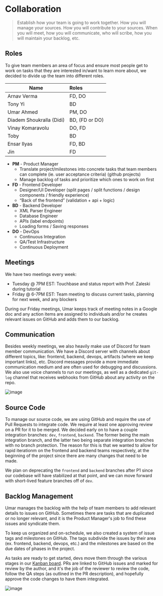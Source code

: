 # Collaboration

> Establish how your team is going to work together. How you will manage your sources. How you will contribute to your sources. When you will meet, how you will communicate, who will scribe, how you will maintain your backlog, etc.

## Roles

To give team members an area of focus and ensure most people get to work on tasks that they are interested in/want to learn more about, we decided to divide up the team into different roles.

| Name                     | Roles          |
| ------------------------ | :------------- |
| Arnav Verma              | FD, DO         |
| Tony Yi                  | BD             |
| Umar Ahmed               | PM, DO         |
| Diadem Shoukralla (Didi) | BD, (FD or DO) |
| Vinay Komaravolu         | DO, FD         |
| Toby                     | BD             |
| Ensar Ilyas              | FD, BD         |
| Jin                      | FD             |

- **PM** - Product Manager
  - Translate project/milestones into concrete tasks that team members can complete (ie. user acceptance criteria) (github projects)
  - Manage backlog of tasks and prioritize which ones to work on first
- **FD** - Frontend Developer
  - Designer/UI Developer (split pages / split functions / design components / friendly experience)
  - “Back of the frontend” (validation + api + logic)
- **BD** - Backend Developer
  - XML Parser Engineer
  - Database Engineer
  - APIs (label endpoints)
  - Loading forms / Saving responses
- **DO** - DevOps
  - Continuous Integration
  - QA/Test Infrastructure
  - Continuous Deployment

## Meetings

We have two meetings every week:

- Tuesday @ 7PM EST: Touchbase and status report with Prof. Zaleski during tutorial
- Friday @ 6-7PM EST: Team meeting to discuss current tasks, planning for next week, and any blockers

During our Friday meetings, Umar keeps track of meeting notes in a Google doc and any action items are assigned to individuals and/or he creates relevant issues on GitHub and adds them to our backlog.

## Communication

Besides weekly meetings, we also heavily make use of Discord for team member communication. We have a Discord server with channels about different topics, like: frontend, backend, devops, artifacts (where we keep important links), etc. Discord messages provide a more immediate communication medium and are often used for debugging and discussions. We also use voice channels to run our meetings, as well as a dedicated `git-log` channel that receives webhooks from GitHub about any activity on the repo.

![image](https://user-images.githubusercontent.com/8302959/108604379-9b621480-737b-11eb-98aa-534aad728cda.png)

## Source Code

To manage our source code, we are using GitHub and require the use of Pull Requests to integrate code. We require at least one approving review on a PR for it to be merged. We decided early on to have a couple integration branches: `dev`, `frontend`, `backend`. The former being the main integration branch, and the latter two being separate integration branches with no branch protection. The reason for this is that we wanted to allow for rapid iterationm on the frontend and backend teams respectively, at the beginning of the project since there are many changes that need to be made.

We plan on deprecating the `frontend` and `backend` branches after P1 since our codebase will have stabilized at that point, and we can move forward with short-lived feature branches off of `dev`.

## Backlog Management

Umar manages the backlog with the help of team members to add relevant details to issues on GitHub. Sometimes there are tasks that are duplicated or no longer relevant, and it is the Product Manager's job to find these issues and syndicate them.

To keep us organized and on-schedule, we also created a system of issue tags and milestones on GitHub. The tags subdivide the issues by their area (ex. frontend, backend, devops, etc.) and the milestones are based on the due dates of phases in the project.

As tasks are ready to get started, devs move them through the various stages in our [Kanban board](https://github.com/csc302-spring-2021/proj-DaTeam/projects/1). PRs are linked to GitHub issues and marked for review by the author, and it's the job of the reviewer to review the code, follow the QA steps (as outlined in the PR description), and hopefully approve the code changes to have them integrated.

![image](https://user-images.githubusercontent.com/8302959/108604287-ffd0a400-737a-11eb-9238-a0a3d4cf529c.png)

